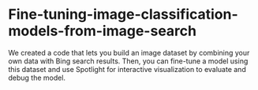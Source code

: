 # Fine-tuning-image-classification-models-from-image-search

We created a code that lets you build an image dataset by combining your own data with Bing search results. Then, you can fine-tune a model using this dataset and use Spotlight for interactive visualization to evaluate and debug the model.

